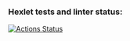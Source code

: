 ### Hexlet tests and linter status:
[![Actions Status](https://github.com/DmitryNikolaev98/java-project-78/workflows/hexlet-check/badge.svg)](https://github.com/DmitryNikolaev98/java-project-78/actions)